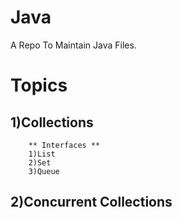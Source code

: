 # Java
A Repo To Maintain Java Files.



# Topics 

  ## 1)Collections  
        ** Interfaces **
        1)List
        2)Set
        3)Queue
       
  ## 2)Concurrent Collections
    

